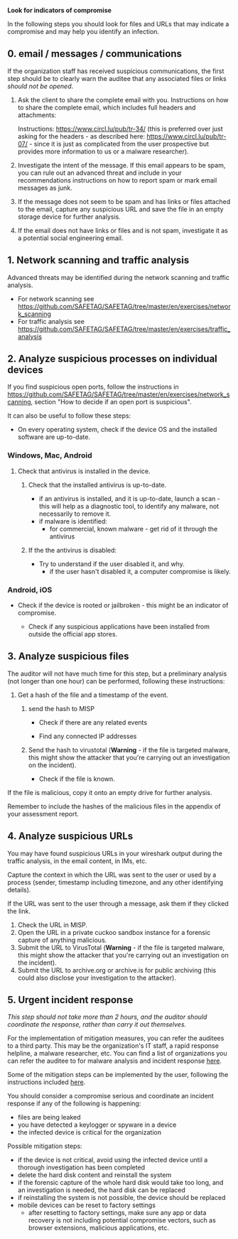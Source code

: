 **Look for indicators of compromise**

In the following steps you should look for files and URLs that may indicate a compromise and may help you identify an infection.


## 0. email / messages / communications

If the organization staff has received suspicious communications, the first step should be to clearly warn the auditee that any associated files or links *should not be opened*.

1. Ask the client to share the complete email with you. Instructions on how to share the complete email, which includes full headers and attachments:

    Instructions: https://www.circl.lu/pub/tr-34/ (this is preferred over just asking for the headers - as described here: https://www.circl.lu/pub/tr-07/ - since it is just as complicated from the user prospective but provides more information to us or a malware researcher).

2. Investigate the intent of the message. If this email appears to be spam, you can rule out an advanced threat and include in your recommendations instructions on how to report spam or mark email messages as junk.

3. If the message does not seem to be spam and has links or files attached to the email, capture any suspicious URL and save the file in an empty storage device for further analysis.

4. If the email does not have links or files and is not spam, investigate it as a potential social engineering email.


## 1. Network scanning and traffic analysis

Advanced threats may be identified during the network scanning and traffic analysis.

- For network scanning see https://github.com/SAFETAG/SAFETAG/tree/master/en/exercises/network_scanning
- For traffic analysis see https://github.com/SAFETAG/SAFETAG/tree/master/en/exercises/traffic_analysis


## 2. Analyze suspicious processes on individual devices

If you find suspicious open ports, follow the instructions in  https://github.com/SAFETAG/SAFETAG/tree/master/en/exercises/network_scanning, section "How to decide if an open port is suspicious".

It can also be useful to follow these steps:

- On every operating system, check if the device OS and the installed software are up-to-date.

### Windows, Mac, Android

1. Check that antivirus is installed in the device. 

    1. Check that the installed antivirus is up-to-date.

        - if an antivirus is installed, and it is up-to-date, launch a scan - this will help as a diagnostic tool, to identify any malware, not necessarily to remove it.
        - if malware is identified:
            - for commercial, known malware - get rid of it through the antivirus

    2. If the the antivirus is disabled:
        - Try to understand if the user disabled it, and why.
            - if the user hasn't disabled it, a computer compromise is likely.


### Android, iOS

- Check if the device is rooted or jailbroken - this might be an indicator of compromise.

    - Check if any suspicious applications have been installed from outside the official app stores.


## 3. Analyze suspicious files

The auditor will not have much time for this step, but a preliminary analysis (not longer than one hour) can be performed, following these instructions:

1. Get a hash of the file and a timestamp of the event.

    1. send the hash to MISP
        - Check if there are any related events

        - Find any connected IP addresses

    2. Send the hash to virustotal (**Warning** - if the file is targeted malware, this might show the attacker that you're carrying out an investigation on the incident).

        - Check if the file is known.


If the file is malicious, copy it onto an empty drive for further analysis.

Remember to include the hashes of the malicious files in the appendix of your assessment report.


## 4. Analyze suspicious URLs

You may have found suspicious URLs in your wireshark output during the traffic analysis, in the email content, in IMs, etc.

Capture the context in which the URL was sent to the user or used by a process (sender, timestamp including timezone, and any other identifying details).

If the URL was sent to the user through a message, ask them if they clicked the link.  

1. Check the URL in MISP.
2. Open the URL in a private cuckoo sandbox instance for a forensic capture of anything malicious.
3. Submit the URL to VirusTotal (**Warning** - if the file is targeted malware, this might show the attacker that you're carrying out an investigation on the incident).
4. Submit the URL to archive.org or archive.is for public archiving (this could also disclose your investigation to the attacker).


## 5. Urgent incident response

*This step should not take more than 2 hours, and the auditor should coordinate the response, rather than carry it out themselves.*

For the implementation of mitigation measures, you can refer the auditees to a third party. This may be the organization's IT staff, a rapid response helpline, a malware researcher, etc. You can find a list of organizations you can refer the auditee to for malware analysis and incident response [here](https://rarenet.github.io/DFAK/en/Malware/).

Some of the mitigation steps can be implemented by the user, following the instructions included [here](https://rarenet.github.io/DFAK/en/Malware/).

You should consider a compromise serious and coordinate an incident response if any of the following is happening:
    
- files are being leaked
- you have detected a keylogger or spyware in a device
- the infected device is critical for the organization

Possible mitigation steps:
    
- if the device is not critical, avoid using the infected device until a thorough investigation has been completed
- delete the hard disk content and reinstall the system
- if the forensic capture of the whole hard disk would take too long, and an investigation is needed, the hard disk can be replaced 
- if reinstalling the system is not possible, the device should be replaced
- mobile devices can be reset to factory settings
    - after resetting to factory settings, make sure any app or data recovery is not including potential compromise vectors, such as browser extensions, malicious applications, etc.



